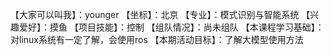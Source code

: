 【大家可以叫我】：younger
【坐标】：北京
【专业】：模式识别与智能系统
【兴趣爱好】：摸鱼
【项目技能】：控制
【组队情况】：尚未组队
【本课程学习基础】：对linux系统有一定了解，会使用ros
【本期活动目标】：了解大模型使用方法